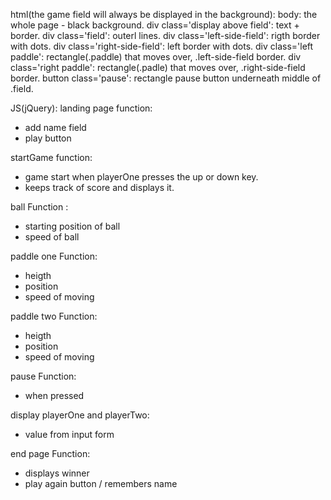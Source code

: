 html(the game field will always be displayed in the background):
body: the whole page - black background.
div class='display above field': text + border.
div class='field': outerl lines.
div class='left-side-field': rigth border with dots.
div class='right-side-field': left border with dots.
div class='left paddle': rectangle(.paddle) that moves over, .left-side-field border.
div class='right paddle': rectangle(.padle) that moves over, .right-side-field border.
button class='pause': rectangle pause button underneath middle of .field.

JS(jQuery):
landing page function:
- add name field
- play button

startGame function:
- game start when playerOne presses the up or down key.
- keeps track of score and displays it.

ball Function :
- starting position of ball
- speed of ball

paddle one Function:
- heigth
- position
- speed of moving


paddle two Function:
- heigth
- position
- speed of moving

pause Function:
- when pressed

display playerOne and playerTwo:
- value from input form

end page Function:
- displays winner
- play again button / remembers name

